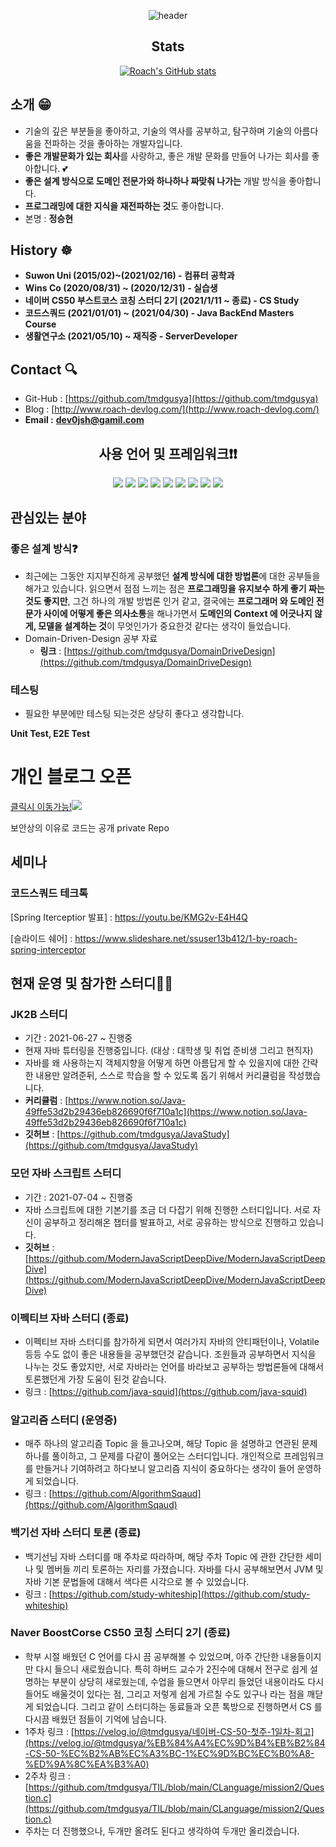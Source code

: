 <div align='center'>
  
  
![header](https://capsule-render.vercel.app/api?type=wave&color=auto&height=300&section=header&text=Roach-Git&fontSize=90)

## Stats

[![Roach's GitHub stats](https://github-readme-stats.vercel.app/api?username=tmdgusya&show_icons=true&theme=radical)
](https://github.com/anuraghazra/github-readme-stats)
  
  
</div>
  
## 소개 😁

- 기술의 깊은 부분들을 좋아하고, 기술의 역사를 공부하고, 탐구하며 기술의 아름다움을 전파하는 것을 좋아하는 개발자입니다.
- **좋은 개발문화가 있는 회사**를 사랑하고, 좋은 개발 문화를 만들어 나가는 회사를 좋아합니다. 💕
- **좋은 설계 방식으로 도메인 전문가와 하나하나 짜맞춰 나가는** 개발 방식을 좋아합니다.
- **프로그래밍에 대한 지식을 재전파하는 것**도 좋아합니다.
- 본명 : **정승현**

## History ☸️

- **Suwon Uni (2015/02)~(2021/02/16) - 컴퓨터 공학과**
- **Wins Co (2020/08/31) ~ (2020/12/31) - 실습생**
- **네이버 CS50 부스트코스 코칭 스터디 2기 (2021/1/11 ~ 종료) - CS Study**
- **코드스쿼드 (2021/01/01) ~ (2021/04/30) - Java BackEnd Masters Course**
- **생활연구소 (2021/05/10) ~ 재직중 - ServerDeveloper**
  
## Contact 🔍

- Git-Hub : [https://github.com/tmdgusya](https://github.com/tmdgusya)
- Blog : [http://www.roach-devlog.com/](http://www.roach-devlog.com/)
- **Email :** **dev0jsh@gamil.com**

<div align='center'>

## 사용 언어 및 프레임워크❗️❗️
  
  <img src="https://img.shields.io/badge/Spring-6DB33F?style=flat-square&logo=Spring&logoColor=green"/>
  <img src="https://img.shields.io/badge/Ruby on Rails-CC0000?style=flat-square&logo=RubyOnRails&logoColor=red"/>
  <img src="https://img.shields.io/badge/JavaScript-F7DF1E?style=flat-square&logo=JavaScript&logoColor=white"/>
  <img src="https://img.shields.io/badge/TypeScript-3178C6?style=flat-square&logo=TypeScript&logoColor=blue"/>
  <img src="https://img.shields.io/badge/React-61DAFB?style=flat-square&logo=React&logoColor=yellow"/>
  <img src="https://img.shields.io/badge/MySQL-4479A1?style=flat-square&logo=MySQL&logoColor=red"/> 
  <img src="https://img.shields.io/badge/JPA-6DB33F?style=flat-square&logo=Spring&logoColor=green"/>
  <img src="https://img.shields.io/badge/SpringDataJDBC-6DB33F?style=flat-square&logo=Spring&logoColor=green"/>
  <img src="https://img.shields.io/badge/Docker-2496ED?style=flat-square&logo=Docker&logoColor=white"/>
  
</div>

## 관심있는 분야

### 좋은 설계 방식❓

- 최근에는 그동안 지지부진하게 공부했던 **설계 방식에 대한 방법론**에 대한 공부들을 해가고 있습니다. 읽으면서 점점 느끼는 점은 **프로그래밍을 유지보수 하게 좋기 짜는 것도 좋지만**, 그건 하나의 개발 방법론 인거 같고, 결국에는 **프로그래머 와 도메인 전문가 사이에 어떻게 좋은 의사소통**을 해나가면서 **도메인의 Context 에 어긋나지 않게, 모델을 설계하는 것**이 무엇인가가 중요한것 같다는 생각이 들었습니다.
- Domain-Driven-Design 공부 자료
    - **링크** : [https://github.com/tmdgusya/DomainDriveDesign](https://github.com/tmdgusya/DomainDriveDesign)

### 테스팅

- 필요한 부분에만 테스팅 되는것은 상당히 좋다고 생각합니다.
 
 **Unit Test, E2E Test**
  
# 개인 블로그 오픈
  
<a href="http://ec2-3-37-14-254.ap-northeast-2.compute.amazonaws.com/">클릭시 이동가능!<img src="https://img.shields.io/badge/-Rlog-yellow"/></a>
  
  보안상의 이유로 코드는 공개 private Repo
  
## 세미나

### 코드스쿼드 테크톡
[Spring Iterceptior 발표] : https://youtu.be/KMG2v-E4H4Q
  
[슬라이드 쉐어] : https://www.slideshare.net/ssuser13b412/1-by-roach-spring-interceptor


## 현재 운영 및 참가한 스터디👨‍🎓

### JK2B 스터디

- 기간 : 2021-06-27 ~ 진행중
- 현재 자바 튜터링을 진행중입니다. (대상 : 대학생 및 취업 준비생 그리고 현직자)
- 자바를 왜 사용하는지 객체지향을 어떻게 하면 아름답게 할 수 있을지에 대한 간략한 내용만 알려준뒤, 스스로 학습을 할 수 있도록 돕기 위해서 커리큘럼을 작성했습니다.
- **커리큘럼** : [https://www.notion.so/Java-49ffe53d2b29436eb826690f6f710a1c](https://www.notion.so/Java-49ffe53d2b29436eb826690f6f710a1c)
- **깃허브** : [https://github.com/tmdgusya/JavaStudy](https://github.com/tmdgusya/JavaStudy)

### 모던 자바 스크립트 스터디

- 기간 : 2021-07-04 ~ 진행중
- 자바 스크립트에 대한 기본기를 조금 더 다잡기 위해 진행한 스터디입니다. 서로 자신이 공부하고 정리해온 챕터를 발표하고, 서로 공유하는 방식으로 진행하고 있습니다.
- **깃허브** : [https://github.com/ModernJavaScriptDeepDive/ModernJavaScriptDeepDive](https://github.com/ModernJavaScriptDeepDive/ModernJavaScriptDeepDive)

### 이펙티브 자바 스터디 (종료)

- 이펙티브 자바 스터디를 참가하게 되면서 여러가지 자바의 안티패턴이나, Volatile 등등 수도 없이 좋은 내용들을 공부했던것 같습니다. 조원들과 공부하면서 지식을 나누는 것도 좋았지만, 서로 자바라는 언어를 바라보고 공부하는 방법론들에 대해서 토론했던게 가장 도움이 된것 같습니다.
- 링크 : [https://github.com/java-squid](https://github.com/java-squid)

### 알고리즘 스터디 (운영중)

- 매주 하나의 알고리즘 Topic 을 들고나오며, 해당 Topic 을 설명하고 연관된 문제 하나를 풀이하고, 그 문제를 다같이 풀어오는 스터디입니다. 개인적으로 프레임워크를 만들거나 기여하려고 하다보니 알고리즘 지식이 중요하다는 생각이 들어 운영하게 되었습니다.
- 링크 : [https://github.com/AlgorithmSqaud](https://github.com/AlgorithmSqaud)

### 백기선 자바 스터디 토론 (종료)

- 백기선님 자바 스터디를 매 주차로 따라하며, 해당 주차 Topic 에 관한 간단한 세미나 및 멤버들 끼리 토론하는 자리를 가졌습니다. 자바를 다시 공부해보면서 JVM 및 자바 기본 문법들에 대해서 색다른 시각으로 볼 수 있었습니다.
- 링크 : [https://github.com/study-whiteship](https://github.com/study-whiteship)

### Naver BoostCorse CS50 코칭 스터디 2기 (종료)

- 학부 시절 배웠던 C 언어를 다시 끔 공부해볼 수 있었으며, 아주 간단한 내용들이지만 다시 들으니 새로웠습니다. 특히 하버드 교수가 2진수에 대해서 전구로 쉽게 설명하는 부분이 상당히 새로웠는데, 수업을 들으면서 아무리 들었던 내용이라도 다시 들어도 배울것이 있다는 점, 그리고 저렇게 쉽게 가르칠 수도 있구나 라는 점을 깨닫게 되었습니다. 그리고 같이 스터디하는 동료들과 오픈 톡방으로 진행하면서 CS 를 다시끔 배웠던 점들이 기억에 남습니다.
- 1주차 링크 : [https://velog.io/@tmdgusya/네이버-CS-50-첫주-1일차-회고](https://velog.io/@tmdgusya/%EB%84%A4%EC%9D%B4%EB%B2%84-CS-50-%EC%B2%AB%EC%A3%BC-1%EC%9D%BC%EC%B0%A8-%ED%9A%8C%EA%B3%A0)
- 2주차 링크 : [https://github.com/tmdgusya/TIL/blob/main/CLanguage/mission2/Question.c](https://github.com/tmdgusya/TIL/blob/main/CLanguage/mission2/Question.c)
- 주차는 더 진행했으나, 두개만 올려도 된다고 생각하여 두개만 올리겠습니다.

<!--
**tmdgusya/tmdgusya** is a ✨ _special_ ✨ repository because its `README.md` (this file) appears on your GitHub profile.
